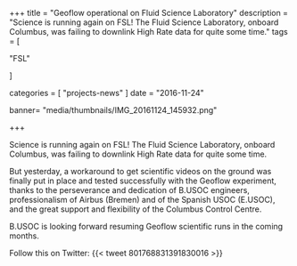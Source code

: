 +++
title = "Geoflow operational on Fluid Science Laboratory"
description = "Science is running again on FSL! The Fluid Science Laboratory, onboard Columbus, was failing to downlink High Rate data for quite some time."
tags = [

"FSL"

]

categories = [
    "projects-news"
]
date = "2016-11-24"


banner= "media/thumbnails/IMG_20161124_145932.png"



+++

Science is running again on FSL! The Fluid Science Laboratory, onboard Columbus, was failing to downlink High Rate data for quite some time.

But yesterday, a workaround to get scientific videos on the ground was finally put in place and tested successfully with the Geoflow experiment, thanks to the perseverance and dedication of B.USOC engineers, professionalism of Airbus (Bremen) and of the Spanish USOC (E.USOC), and the great support and flexibility of the Columbus Control Centre.

B.USOC is looking forward resuming Geoflow scientific runs in the coming months.

Follow this on Twitter:
{{< tweet 801768831391830016 >}}
